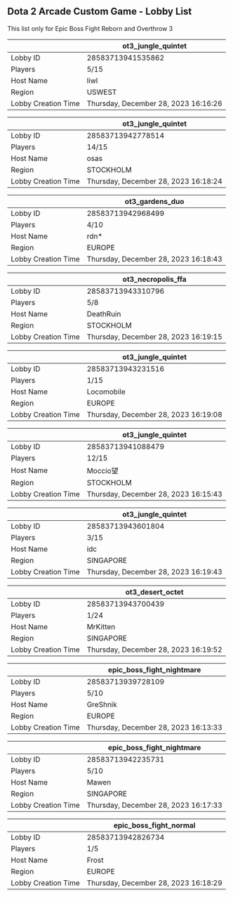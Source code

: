 ## Dota 2 Arcade Custom Game - Lobby List

This list only for Epic Boss Fight Reborn and Overthrow 3

|  | ot3_jungle_quintet |
| ------ | ------ |
| Lobby ID | 28583713941535862 |
| Players | 5/15 |
| Host Name | liwl |
| Region | USWEST |
| Lobby Creation Time | Thursday, December 28, 2023 16:16:26 |


|  | ot3_jungle_quintet |
| ------ | ------ |
| Lobby ID | 28583713942778514 |
| Players | 14/15 |
| Host Name | osas |
| Region | STOCKHOLM |
| Lobby Creation Time | Thursday, December 28, 2023 16:18:24 |


|  | ot3_gardens_duo |
| ------ | ------ |
| Lobby ID | 28583713942968499 |
| Players | 4/10 |
| Host Name | rdn* |
| Region | EUROPE |
| Lobby Creation Time | Thursday, December 28, 2023 16:18:43 |


|  | ot3_necropolis_ffa |
| ------ | ------ |
| Lobby ID | 28583713943310796 |
| Players | 5/8 |
| Host Name | DeathRuin |
| Region | STOCKHOLM |
| Lobby Creation Time | Thursday, December 28, 2023 16:19:15 |


|  | ot3_jungle_quintet |
| ------ | ------ |
| Lobby ID | 28583713943231516 |
| Players | 1/15 |
| Host Name | Locomobile | The Chimney |
| Region | EUROPE |
| Lobby Creation Time | Thursday, December 28, 2023 16:19:08 |


|  | ot3_jungle_quintet |
| ------ | ------ |
| Lobby ID | 28583713941088479 |
| Players | 12/15 |
| Host Name | Moccio望 |
| Region | STOCKHOLM |
| Lobby Creation Time | Thursday, December 28, 2023 16:15:43 |


|  | ot3_jungle_quintet |
| ------ | ------ |
| Lobby ID | 28583713943601804 |
| Players | 3/15 |
| Host Name | idc |
| Region | SINGAPORE |
| Lobby Creation Time | Thursday, December 28, 2023 16:19:43 |


|  | ot3_desert_octet |
| ------ | ------ |
| Lobby ID | 28583713943700439 |
| Players | 1/24 |
| Host Name | MrKitten |
| Region | SINGAPORE |
| Lobby Creation Time | Thursday, December 28, 2023 16:19:52 |


|  | epic_boss_fight_nightmare |
| ------ | ------ |
| Lobby ID | 28583713939728109 |
| Players | 5/10 |
| Host Name | GreShnik |
| Region | EUROPE |
| Lobby Creation Time | Thursday, December 28, 2023 16:13:33 |


|  | epic_boss_fight_nightmare |
| ------ | ------ |
| Lobby ID | 28583713942235731 |
| Players | 5/10 |
| Host Name | Mawen |
| Region | SINGAPORE |
| Lobby Creation Time | Thursday, December 28, 2023 16:17:33 |


|  | epic_boss_fight_normal |
| ------ | ------ |
| Lobby ID | 28583713942826734 |
| Players | 1/5 |
| Host Name | Frost |
| Region | EUROPE |
| Lobby Creation Time | Thursday, December 28, 2023 16:18:29 |


